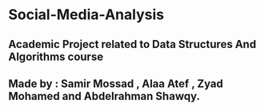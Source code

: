 # Social-Media-Analysis
## Academic Project related to Data Structures And Algorithms course
## Made by : Samir Mossad , Alaa Atef , Zyad Mohamed and Abdelrahman Shawqy.

